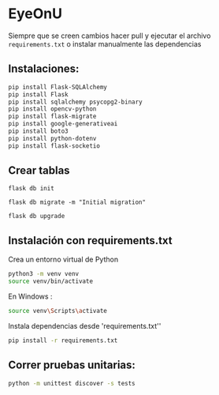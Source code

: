 # EyeOnU


Siempre que se creen cambios hacer pull y ejecutar el archivo `requirements.txt` o instalar manualmente las dependencias 

## Instalaciones:

```bash 
pip install Flask-SQLAlchemy
pip install Flask
pip install sqlalchemy psycopg2-binary
pip install opencv-python
pip install flask-migrate
pip install google-generativeai
pip install boto3
pip install python-dotenv
pip install flask-socketio
```

## Crear tablas
```
flask db init
```
```
flask db migrate -m "Initial migration"
```
```
flask db upgrade
```
## Instalación con requirements.txt
Crea un entorno virtual de Python
```bash 
python3 -m venv venv
source venv/bin/activate
```
En Windows :
```bash 
source venv\Scripts\activate
```
Instala dependencias desde 'requirements.txt''
```bash
pip install -r requirements.txt
```

## Correr pruebas unitarias: 
```bash 
python -m unittest discover -s tests
```
